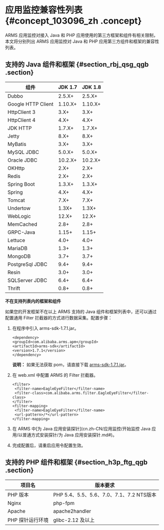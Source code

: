 # 应用监控兼容性列表 {#concept_103096_zh .concept}

ARMS 应用监控对接入 Java 和 PHP 应用使用的第三方框架和组件有相关限制，本文将分别列出 ARMS 应用监控对 Java 和 PHP 应用第三方组件和框架的兼容性列表。

## 支持的 Java 组件和框架 {#section_rbj_qsg_qgb .section}

|组件|JDK 1.7|JDK 1.8|
|--|-------|-------|
|Dubbo|2.5.X+|2.5.X+|
|Google HTTP Client|1.10.X+|1.10.X+|
|HttpClient 3|3.X+|3.X+|
|HttpClient 4|4.X+|4.X+|
|JDK HTTP|1.7.X+|1.7.X+|
|Jetty|8.X+|8.X+|
|MyBatis|3.X+|3.X+|
|MySQL JDBC|5.0.X+|5.0.X+|
|Oracle JDBC|10.2.X+|10.2.X+|
|OKHttp|2.X+|2.X+|
|Redis|2.X+|2.X+|
|Spring Boot|1.3.X+|1.3.X+|
|Spring|4.X+|4.X+|
|Tomcat|7.X+|7.X+|
|Undertow|1.3X+|1.3X+|
|WebLogic|12.X+|12.X+|
|MemCached|2.8+|2.8+|
|GRPC-Java|1.15+|1.15+|
|Lettuce|4.0+|4.0+|
|MariaDB|1.3+|1.3+|
|MongoDB|3.7+|3.7+|
|PostgreSql JDBC|9.4+|9.4+|
|Resin|3.0+|3.0+|
|SQLServer JDBC|6.4+|6.4+|
|Thrift|0.8+|0.8+|

**不在支持列表内的框架和组件**

如果您的开发框架不在以上 ARMS 支持的 Java 组件和框架列表中，还可以通过配置通用 Filter 拦截器的方式进行数据采集。配置步骤：

1.  在程序中引入 arms-sdk-1.7.1.jar。

    ``` {#codeblock_nxw_0g0_el2}
    <dependency>
    <groupId>com.alibaba.arms.apm</groupId>
    <artifactId>arms-sdk</artifactId>
    <version>1.7.1</version>
    </dependency>
    ```

    **说明：** 如果无法获取 pom，请直接下载 [arms-sdk-1.7.1.jar](https://aliware-images.oss-cn-hangzhou.aliyuncs.com/arms/arms-sdk-1.7.1.jar)。

2.  在 web.xml 中配置 ARMS 的 Filter 拦截器。

    ``` {#codeblock_t7i_oq2_awt}
    <filter>
     <filter-name>EagleEyeFilter</filter-name>
     <filter-class>com.alibaba.arms.filter.EagleEyeFilter</filter-class>
    </filter>
    <filter-mapping>
     <filter-name>EagleEyeFilter</filter-name>
     <url-pattern>/*</url-pattern>
    </filter-mapping>
    ```

3.  在 ARMS 中[为 Java 应用安装探针](cn.zh-CN/应用监控/开始监控 Java 应用/以普通方式安装探针/为 Java 应用安装探针.md#)。
4.  完成配置后，请重启应用令配置生效。

## 支持的 PHP 组件和框架 {#section_h3p_ftg_qgb .section}

|项目名|版本要求|
|---|----|
|PHP 版本|PHP 5.4、5.5、5.6、7.0、7.1、7.2 NTS版本|
|Nginx|php-fpm|
|Apache|apache2handler|
|PHP 探针运行环境|glibc-2.12 及以上|

